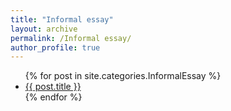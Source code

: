 ```yaml
---
title: "Informal essay"
layout: archive
permalink: /Informal essay/
author_profile: true
---
```


<ul>  
  {% for post in site.categories.InformalEssay %}  
    <li>  
      <a href="{{ site.baseurl }}{{ post.url }}">{{ post.title }}</a>  
    </li>  
  {% endfor %}  
</ul>
